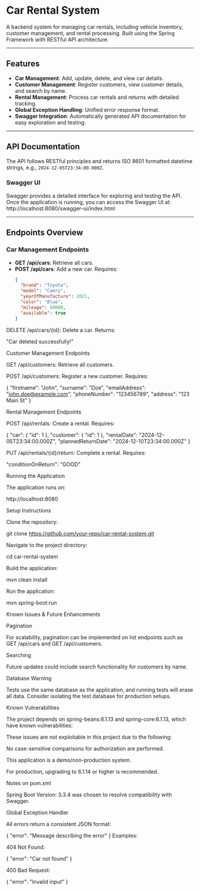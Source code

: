 # Car Rental System

A backend system for managing car rentals, including vehicle inventory, customer management, and rental processing. Built using the Spring Framework with RESTful API architecture.

---

## Features

- **Car Management**: Add, update, delete, and view car details.
- **Customer Management**: Register customers, view customer details, and search by name.
- **Rental Management**: Process car rentals and returns with detailed tracking.
- **Global Exception Handling**: Unified error response format.
- **Swagger Integration**: Automatically generated API documentation for easy exploration and testing.

---

## API Documentation

The API follows RESTful principles and returns ISO 8601 formatted datetime strings, e.g., `2024-12-05T23:34:00.000Z`.

### Swagger UI
Swagger provides a detailed interface for exploring and testing the API. Once the application is running, you can access the Swagger UI at:
http://localhost:8080/swagger-ui/index.html



---

## Endpoints Overview

### Car Management Endpoints

- **GET /api/cars**: Retrieve all cars.
- **POST /api/cars**: Add a new car. Requires:
  ```json
  {
    "brand": "Toyota",
    "model": "Camry",
    "yearOfManufacture": 2021,
    "color": "Blue",
    "mileage": 50000,
    "available": true
  }
DELETE /api/cars/{id}: Delete a car. Returns:

"Car deleted successfully!"

Customer Management Endpoints

GET /api/customers: Retrieve all customers.

POST /api/customers: Register a new customer. Requires:

{
  "firstname": "John",
  "surname": "Doe",
  "emailAddress": "john.doe@example.com",
  "phoneNumber": "123456789",
  "address": "123 Main St"
}

Rental Management Endpoints

POST /api/rentals: Create a rental. Requires:

{
  "car": { "id": 1 },
  "customer": { "id": 1 },
  "rentalDate": "2024-12-05T23:34:00.000Z",
  "plannedReturnDate": "2024-12-10T23:34:00.000Z"
}

PUT /api/rentals/{id}/return: Complete a rental. Requires:

"conditionOnReturn": "GOOD"

Running the Application

The application runs on:

http://localhost:8080


Setup Instructions

Clone the repository:

git clone https://github.com/your-repo/car-rental-system.git

Navigate to the project directory:

cd car-rental-system

Build the application:

mvn clean install

Run the application:

mvn spring-boot:run

Known Issues & Future Enhancements

Pagination

For scalability, pagination can be implemented on list endpoints such as GET /api/cars and GET /api/customers.

Searching

Future updates could include search functionality for customers by name.

Database Warning

Tests use the same database as the application, and running tests will erase all data. Consider isolating the test database for production setups.

Known Vulnerabilities

The project depends on spring-beans:6.1.13 and spring-core:6.1.13, which have known vulnerabilities:

These issues are not exploitable in this project due to the following:

No case-sensitive comparisons for authorization are performed.

This application is a demo/non-production system.

For production, upgrading to 6.1.14 or higher is recommended.

Notes on pom.xml

Spring Boot Version: 3.3.4 was chosen to resolve compatibility with Swagger.

Global Exception Handler

All errors return a consistent JSON format:

{
  "error": "Message describing the error"
}
Examples:

404 Not Found:

{
  "error": "Car not found"
}

400 Bad Request:

{
  "error": "Invalid input"
}
